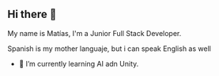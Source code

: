 ## Hi there 👋

My name is Matías, I'm a Junior Full Stack Developer.

Spanish is my mother languaje, but i can speak English as well

- 🌱 I’m currently learning AI adn Unity.
<!--
**Kumati63/Kumati63** is a ✨ _special_ ✨ repository because its `README.md` (this file) appears on your GitHub profile.

Here are some ideas to get you started:

- 🔭 I’m currently working on ...
- 🌱 I’m currently learning ...
- 👯 I’m looking to collaborate on ...
- 🤔 I’m looking for help with ...
- 💬 Ask me about ...
- 📫 How to reach me: ...
- 😄 Pronouns: ...
- ⚡ Fun fact: ...
-->
